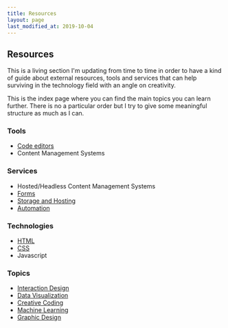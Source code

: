 ```yaml
---
title: Resources
layout: page
last_modified_at: 2019-10-04
---
```


## Resources

This is a living section I'm updating from time to time in order to have a kind of guide about external resources, tools and services that can help surviving in the technology field with an angle on creativity.

This is the index page where you can find the main topics you can learn further. There is no a particular order but I try to give some meaningful structure as much as I can.

### Tools

- [Code editors](code-editors/)
- Content Management Systems

### Services

- Hosted/Headless Content Management Systems
- [Forms](forms)
- [Storage and Hosting](storage-hosting)
- [Automation](automation)

### Technologies

- [HTML](html/)
- [CSS](css)
- Javascript

### Topics

- [Interaction Design](interaction-design)
- [Data Visualization](data-visualization)
- [Creative Coding](creative-coding)
- [Machine Learning](machine-learning)
- [Graphic Design](graphic-design)

